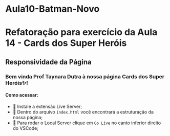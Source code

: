 # Aula10-Batman-Novo

# Refatoração para exercício da Aula 14 - Cards dos Super Heróis
## Responsividade da Página

### Bem vinda Prof Taynara Dutra à nossa página Cards dos Super Heróis✨! 

#### Como acessar:
 - 📌 Instale a extensão Live Server;
 - 📌 Dentro do arquivo `index.html` você encontrará a estruturação da nossa página;
 - 📌 Para rodar o Local Server clique em ``Go Live`` no canto inferior direito do VSCode;
